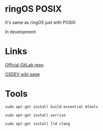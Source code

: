 # ringOS POSIX
It's same as ringOS just with POSIX

In development

# Links

[Official GitLab repo](https://gitlab.com/bztsrc/posix-uefi)

[OSDEV wiki page](https://wiki.osdev.org/POSIX-UEFI)

# Tools
`sudo apt-get install build-essential mtools` 

`sudo apt-get install xorriso`

`sudo apt-get install lld clang`
